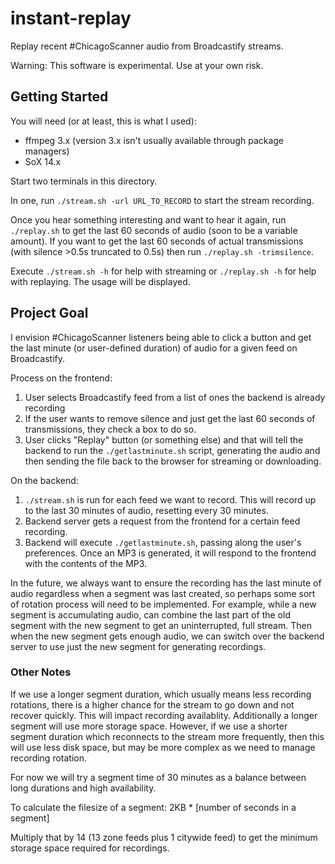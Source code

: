# instant-replay
Replay recent #ChicagoScanner audio from Broadcastify streams.

Warning: This software is experimental. Use at your own risk.

## Getting Started

You will need (or at least, this is what I used):

- ffmpeg 3.x (version 3.x isn't usually available through package managers)
- SoX 14.x

Start two terminals in this directory.

In one, run `./stream.sh -url URL_TO_RECORD` to start the stream recording.

Once you hear something interesting and want to hear it again, run `./replay.sh` to get the last 60 seconds
of audio (soon to be a variable amount). If you want to get the last 60 seconds of actual transmissions (with
silence >0.5s truncated to 0.5s) then run `./replay.sh -trimsilence`.

Execute `./stream.sh -h` for help with streaming or `./replay.sh -h` for help with replaying. The usage will
be displayed.

## Project Goal

I envision #ChicagoScanner listeners being able to click a button and get the last minute (or user-defined duration)
of audio for a given feed on Broadcastify.

Process on the frontend:

1. User selects Broadcastify feed from a list of ones the backend is already recording
2. If the user wants to remove silence and just get the last 60 seconds of transmissions, they check a box to do so.
3. User clicks "Replay" button (or something else) and that will tell the backend to run the `./getlastminute.sh`
   script, generating the audio and then sending the file back to the browser for streaming or downloading.

On the backend:

1. `./stream.sh` is run for each feed we want to record. This will record up to the last 30 minutes of audio,
   resetting every 30 minutes.
2. Backend server gets a request from the frontend for a certain feed recording.
3. Backend will execute `./getlastminute.sh`, passing along the user's preferences. Once an MP3 is generated, it
   will respond to the frontend with the contents of the MP3.

In the future, we always want to ensure the recording has the last minute of audio regardless when a segment was
last created, so perhaps some sort of rotation process will need to be implemented. For example, while a new
segment is accumulating audio, can combine the last part of the old segment with the new segment to get an
uninterrupted, full stream. Then when the new segment gets enough audio, we can switch over the backend server
to use just the new segment for generating recordings.

### Other Notes

If we use a longer segment duration, which usually means less recording rotations, there is a higher chance
for the stream to go down and not recover quickly. This will impact recording availablity. Additionally a longer
segment will use more storage space. However, if we use a shorter segment duration which reconnects to the stream
more frequently, then this will use less disk space, but may be more complex as we need to manage recording rotation.

For now we will try a segment time of 30 minutes as a balance between long durations and high availability.

To calculate the filesize of a segment: 2KB * [number of seconds in a segment]

Multiply that by 14 (13 zone feeds plus 1 citywide feed) to get the minimum storage space required for recordings.
